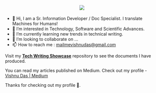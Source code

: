<h1 align="center">
  <a href="https://git.io/typing-svg">
    <img src="https://readme-typing-svg.herokuapp.com?color=%2340A597&size=30&width=800&lines=Hello+World!+I+am+Vishnu+Das;I'm+passionate+about+Technology;I+love+Writing">
  </a>
</h1>




- 👋 Hi, I am a Sr. Information Developer / Doc Specialist. I translate Machines for Humans! 
- 👀 I’m interested in Technology, Software and Scientific Advances.
- 🌱 I’m currently learning new trends in technical writing.
- 💞️ I’m looking to collaborate on ...
- 📫 How to reach me : mailmevishnudas@gmail.com

Visit my [**Tech Writing Showcase**](https://github.com/vishnudasTW/Tech-Writing-Showcase-) repository to see the documents I have produced.

You can read my articles published on Medium. Check out my profile - [Vishnu Das | Medium](https://medium.com/@vishnudasambady)


<!---
vishnudasTW/vishnudasTW is a ✨ special ✨ repository because its `README.md` (this file) appears on your GitHub profile.
You can click the Preview link to take a look at your changes.
--->

Thanks for checking out my profile 🙂.



